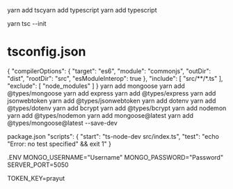 yarn add tscyarn add typescript
yarn add typescript

yarn tsc --init

# tsconfig.json

{
"compilerOptions": {
"target": "es6",
"module": "commonjs",
"outDir": "dist",
"rootDir": "src",
"esModuleInterop": true
},
"include": [
"src/**/*.ts"
],
"exclude": [
"node_modules"
]
}
yarn add mongoose
yarn add @types/mongoose
yarn add express
yarn add @types/express
yarn add jsonwebtoken
yarn add @types/jsonwebtoken
yarn add dotenv
yarn add @types/dotenv
yarn add bcrypt
yarn add @types/bcrypt
yarn add nodemon
yarn add @types/nodemon
yarn add mongoose@latest
yarn add @types/mongoose@latest --save-dev

package.json
"scripts": {
"start": "ts-node-dev src/index.ts",
"test": "echo \"Error: no test specified\" && exit 1"
}

.ENV
MONGO_USERNAME="Username"
MONGO_PASSWORD="Password"
SERVER_PORT=5050

TOKEN_KEY=prayut